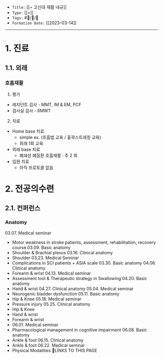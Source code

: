 -   `Title:` [[= 고신대 재활 내규]]
-   `Type:` [[=]]
-   `Tags:` #🧠️/📝️/🌱️ 
-   `Formation Date:` [[2023-03-14]]
---

# 1. 진료
## 1.1. 외래
### 호흡재활
1) 평가
- 레지던트 검사 - MMT, IM & EM, PCF
- 검사실 검사 -  6MWT
  
2) 치료
- Home base  치료 
	- simple ex. (호흡법 교육 / 흉곽스트레칭 교육)
	- 외래 1회 교육 
- 외래  base 치료 
	- 폐쇄성 폐질환 호흡재활 :  주 2 회
- 입원 치료
	- 아직 프로토콜 없음


# 2. 전공의수련
## 2.1. 컨퍼런스
### Anatomy 
03.07. Medical seminar
- Motor weakness in stroke patients, assessment, rehabilitation, recovery course
03.09. Basic anatomy
- Shoulder & Brachial plexus
03.16. Clinical anatomy
- Shoulder
03.23. Medical Seminar
- Complications in SCI patients + ASIA scale
03.30. Basic anatomy
04.06. Clinical anatomy
- Forearm & wrist
04.13. Medical seminar
- Assessment tool & Therapeutic strategy in Swallowing
04.20. Basic anatomy
- Hand & wrist
04.27. Clinical anatomy
05.04. Medical seminar
- Neurogenic bladder dysfunction
05.11. Basic anatomy
- Hip & Knee
05.18. Medical seminar
- Pressure injury
05.25. Clinical anatomy
- Hip & Knee
- Hand & wrist
- Forearm & wrist
- 06.01. Medical seminar
- Pharmacological management in cognitive impairment
06.08. Basic anatomy
- Ankle & foot
06.15. Clinical anatomy
- Ankle & foot
06.22. Medical seminar
- Physical Modalities
🔗LINKS TO THIS PAGE